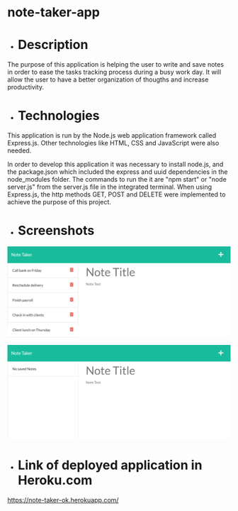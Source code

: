 # note-taker-app

- # Description

The purpose of this application is helping the user to write and save notes in order to ease the tasks tracking process during a busy work day. It will allow the user to have a better organization of thougths and increase productivity.

- # Technologies

This application is run by the Node.js web application framework called Express.js. Other technologies like HTML, CSS and JavaScript were also needed.

In order to develop this application it was necessary to install node.js, and the package.json which included the express and uuid dependencies in the node_modules folder. The commands to run the it  are "npm start" or "node server.js" from the server.js file in the integrated terminal. When using Express.js, the http methods GET, POST and DELETE were implemented to achieve the purpose of this project.

- # Screenshots

![screnshot1.png](https://github.com/DinaLo44/note-taker-app/blob/main/screenshots/screenshot1.png)

![screenshot2.png](https://github.com/DinaLo44/note-taker-app/blob/main/screenshots/screenshot2.png)

- # Link of deployed application in Heroku.com

https://note-taker-ok.herokuapp.com/







